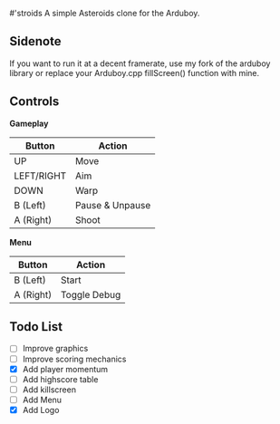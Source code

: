 #'stroids
A simple Asteroids clone for the Arduboy.

## Sidenote

If you want to run it at a decent framerate, use my fork of the arduboy library or replace your Arduboy.cpp fillScreen() function with mine.

## Controls 

**Gameplay**

| **Button** | **Action** |
|------------|------------|
| UP | Move |
| LEFT/RIGHT | Aim |
| DOWN | Warp |
| B (Left) | Pause & Unpause |
| A (Right) | Shoot |

**Menu**

| **Button** | **Action** |
|------------|------------|
| B (Left) | Start |
| A (Right) | Toggle Debug |

## Todo List

- [ ] Improve graphics
- [ ] Improve scoring mechanics
- [X] Add player momentum
- [ ] Add highscore table
- [ ] Add killscreen
- [ ] Add Menu
- [X] Add Logo
